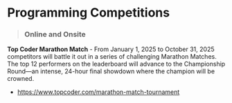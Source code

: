 # Programming Competitions

> ### Online and Onsite

**Top Coder Marathon Match** - From January 1, 2025 to October 31, 2025 competitors will battle it out in a series of challenging Marathon Matches. The top 12 performers on the leaderboard will advance to the Championship Round—an intense, 24-hour final showdown where the champion will be crowned.
- https://www.topcoder.com/marathon-match-tournament

